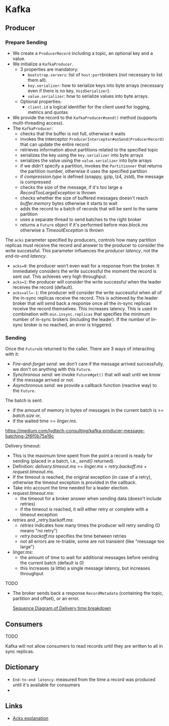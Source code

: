 # Kafka

## Producer


### Prepare Sending

- We create a `ProducerRecord` including a topic, an optional key and a value.
- We initialize a `KafkaProducer`. 
  - 3 properties are mandatory:
    - `bootstrap.servers`: list of `host:port`brokers (not necessary to list them all).
    - `key.serializer`: how to serialize keys into byte arrays (necessary even if there is no key, `VoidSerializer`).
    - `value.serializer`: how to serialize values into byte arrays.
  - Optional properties: 
    - `client.id` a logical identifier for the client used for logging, metrics and quotas
- We provide the record to the `KafkaProducer#send()` method (supports multi-threading access).
- The `KafkaProducer`:
  - checks that the buffer is not full, otherwise it waits
  - invokes the interceptor `ProducerInterceptor#onSend(ProducerRecord)` that can update the entire record
  - retrieves information about partitions related to the specified topic
  - serializes the key using the `key.serializer` into byte arrays
  - serializes the value using the `value.serializer` into byte arrays
  - if we didn't specify a partition, invokes the `Partitionner` that returns the partition number, otherwise it uses the specified partition
  - if _compression.type_ is defined (snappy, gzip, lz4, zstd), the message is compressed
  - checks the size of the message, if it's too large a _RecordTooLargeException_ is thrown
  - checks whether the size of buffered messages doesn't reach _buffer.memory_ bytes otherwise it starts to wait
  - adds the record to a batch of records that will be sent to the same partition
  - uses a separate thread to send batches to the right broker
  - returns a `Future` object if it's performed before _max.block.ms_ otherwise a _TimeoutException_ is thrown

The `acks` parameter specified by producers, controls how many partition replicas must receive the record and answer to the producer to consider the write successful.
This parameter influences the _producer latency_, not the _end-to-end latency_.
- `acks=0`: the producer won’t even wait for a response from the broker. It immediately considers the write successful the moment the record is sent out. This achieves very high throughput.
- `acks=1`: the producer will consider the write successful when the leader receives the record (default).
- `acks=all=-1`: the producer will consider the write successful when all of the in-sync replicas receive the record. This is achieved by the leader broker that will send back a response once all the in-sync replicas receive the record themselves. This increases latency. This is used in combination with `min.insync.replicas` that specifies the minimum number of in-sync brokers (including the leader). If the number of in-sync broker is no reached, an error is triggered.


### Sending

Once the `Future`is returned to the caller. There are 3 ways of interacting with it:
  - _Fire-and-forget send_: we don't care if the message arrived successfully, we don't on anything with this `Future`.
  - _Synchronous send_: we invoke `Future#get()` that will wait until we know if the message arrived or not.
  - _Asynchronous send_: we provide a callback function (reactive way) to the `Future`.

The batch is sent: 
- if the amount of memory in bytes of messages in the current batch is >= _batch.size_ or,
- if the waited time >= _linger.ms_.


https://medium.com/lydtech-consulting/kafka-producer-message-batching-2f6f0b75a19c

Delivery timeout:
- This is the maximum time spent from the point a record is ready for sending (placed in a batch, i.e., _send()_ returned). 
- Definition: _delivery.timeout.ms_ >= _linger.ms_ + _retry.backoff.ms_ + _request.timeout.ms_. 
- If the timeout is reached, the original exception (in case of a retry), otherwise the timeout exception is provided in the callback. 
- Take into account the time needed for a leader election.
- _request.timeout.ms_:
  - the timeout for a broker answer when sending data (doesn't include retries)
  - if the timeout is reached, it will either retry or complete with a timeout exception
- _retries_ and _retry.backoff.ms:
  - _retries_ indicates how many times the producer will retry sending (O means "no retry")
  - _retry.backoff.ms_ specifies the time between retries
  - not all errors are re-triable, some are not transient (like "message too large")
- _linger.ms_: 
  - the amount of time to wait for additional messages before sending the current batch (default is 0)
  - this increases (a little) a single message latency, but increases throughput



TODO
- The broker sends back a response `RecordMetadata` (containing the topic, partition and offset), or an error.

  [Sequence Diagram of Delivery time breakdown](https://cwiki.apache.org/confluence/plugins/gliffy/viewer.action?inline=false&pageId=66851583&name=newtimeout&version=6&lastPage=%2Fpages%2Fviewpage.action%3FpageId%3D66851583&imageUrl=%2Fconfluence%2Fdownload%2Fattachments%2F66851583%2Fnewtimeout.png%3Fversion%3D6%26modificationDate%3D1589222868000%26api%3Dv2&gonUrl=%2Fconfluence%2Fdownload%2Fattachments%2F66851583%2Fnewtimeout%3Fapi%3Dv2%26version%3D6)




## Consumers

TODO 

Kafka will not allow consumers to read records until they are written to all in sync replicas.


## Dictionary

- `End-to-end latency`: measured from the time a record was produced until it's available for consumers
- 

## Links

- [Acks explanation](https://betterprogramming.pub/kafka-acks-explained-c0515b3b707e)